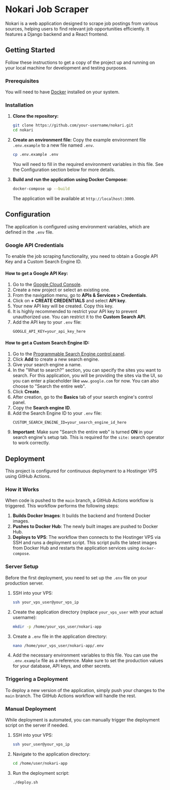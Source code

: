# Nokari Job Scraper

Nokari is a web application designed to scrape job postings from various sources, helping users to find relevant job opportunities efficiently. It features a Django backend and a React frontend.

## Getting Started

Follow these instructions to get a copy of the project up and running on your local machine for development and testing purposes.

### Prerequisites

You will need to have [Docker](https://www.docker.com/get-started) installed on your system.

### Installation

1.  **Clone the repository:**
    ```sh
    git clone https://github.com/your-username/nokari.git
    cd nokari
    ```

2.  **Create an environment file:**
    Copy the example environment file `.env.example` to a new file named `.env`.
    ```sh
    cp .env.example .env
    ```
    You will need to fill in the required environment variables in this file. See the Configuration section below for more details.

3.  **Build and run the application using Docker Compose:**
    ```sh
    docker-compose up --build
    ```
    The application will be available at `http://localhost:3000`.

## Configuration

The application is configured using environment variables, which are defined in the `.env` file.

### Google API Credentials

To enable the job scraping functionality, you need to obtain a Google API Key and a Custom Search Engine ID.

#### How to get a Google API Key:

1.  Go to the [Google Cloud Console](https://console.cloud.google.com/).
2.  Create a new project or select an existing one.
3.  From the navigation menu, go to **APIs & Services > Credentials**.
4.  Click on **+ CREATE CREDENTIALS** and select **API key**.
5.  Your new API key will be created. Copy this key.
6.  It is highly recommended to restrict your API key to prevent unauthorized use. You can restrict it to the **Custom Search API**.
7.  Add the API key to your `.env` file:
    ```
    GOOGLE_API_KEY=your_api_key_here
    ```

#### How to get a Custom Search Engine ID:

1.  Go to the [Programmable Search Engine control panel](https://programmablesearchengine.google.com/controlpanel/all).
2.  Click **Add** to create a new search engine.
3.  Give your search engine a name.
4.  In the "What to search?" section, you can specify the sites you want to search. For this application, you will be providing the sites via the UI, so you can enter a placeholder like `www.google.com` for now. You can also choose to "Search the entire web".
5.  Click **Create**.
6.  After creation, go to the **Basics** tab of your search engine's control panel.
7.  Copy the **Search engine ID**.
8.  Add the Search Engine ID to your `.env` file:
    ```
    CUSTOM_SEARCH_ENGINE_ID=your_search_engine_id_here
    ```
9.  **Important**: Make sure "Search the entire web" is turned **ON** in your search engine's setup tab. This is required for the `site:` search operator to work correctly.

## Deployment

This project is configured for continuous deployment to a Hostinger VPS using GitHub Actions.

### How it Works

When code is pushed to the `main` branch, a GitHub Actions workflow is triggered. This workflow performs the following steps:

1.  **Builds Docker Images**: It builds the backend and frontend Docker images.
2.  **Pushes to Docker Hub**: The newly built images are pushed to Docker Hub.
3.  **Deploys to VPS**: The workflow then connects to the Hostinger VPS via SSH and runs a deployment script. This script pulls the latest images from Docker Hub and restarts the application services using `docker-compose`.

### Server Setup

Before the first deployment, you need to set up the `.env` file on your production server.

1.  SSH into your VPS:
    ```sh
    ssh your_vps_user@your_vps_ip
    ```
2.  Create the application directory (replace `your_vps_user` with your actual username):
    ```sh
    mkdir -p /home/your_vps_user/nokari-app
    ```
3.  Create a `.env` file in the application directory:
    ```sh
    nano /home/your_vps_user/nokari-app/.env
    ```
4.  Add the necessary environment variables to this file. You can use the `.env.example` file as a reference. Make sure to set the production values for your database, API keys, and other secrets.

### Triggering a Deployment

To deploy a new version of the application, simply push your changes to the `main` branch. The GitHub Actions workflow will handle the rest.

### Manual Deployment

While deployment is automated, you can manually trigger the deployment script on the server if needed.

1.  SSH into your VPS:
    ```sh
    ssh your_user@your_vps_ip
    ```
2.  Navigate to the application directory:
    ```sh
    cd /home/user/nokari-app
    ```
3.  Run the deployment script:
    ```sh
    ./deploy.sh
    ```